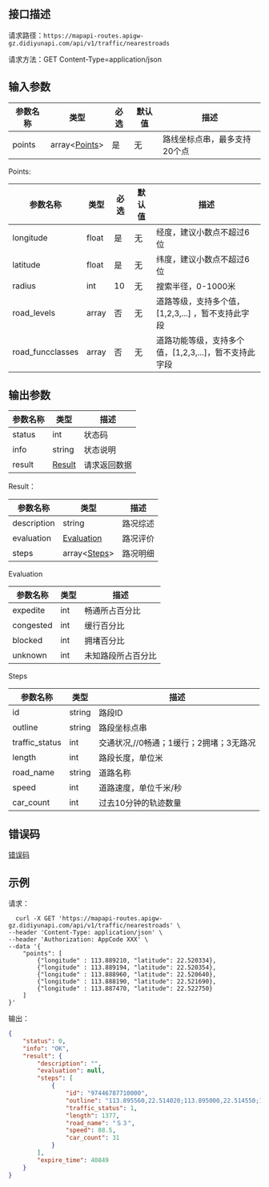 ## 接口描述
请求路径：`https://mapapi-routes.apigw-gz.didiyunapi.com/api/v1/traffic/nearestroads`

请求方法：GET Content-Type=application/json
## 输入参数
|参数名称 |类型| 必选 | 默认值 | 描述|
|--------|-----|-----|-----|-----|
|points  |array<[Points](#Points)> | 是 | 无 |路线坐标点串，最多支持20个点|

<span id="Points"></span>
Points:

|参数名称  | 类型 | 必选| 默认值 |  描述 |  
|--------|-----|-----|-----|-----|
|longitude           | float  |是 | 无 |经度，建议小数点不超过6位 |
|latitude            | float  |是 | 无 |纬度，建议小数点不超过6位 |
|radius              | int    |10 | 无 |搜索半径，0-1000米|
|road_levels         | array<int>  |否 | 无 |道路等级，支持多个值，[1,2,3,...] ，暂不支持此字段 |
|road_funcclasses    | array<int>  |否 | 无 |道路功能等级，支持多个值，[1,2,3,...]，暂不支持此字段|

## 输出参数
|参数名称  | 类型 | 描述|
|--------|-----|-----|
|status | int  |状态码 |
|info|string|状态说明	|
|result | [Result](#Result)|请求返回数据 |

<span id="Result"></span>
Result：

|参数名称  | 类型 | 描述 |
|--------|-----|-----|
|description   | string                      |路况综述 |
|evaluation    |  [Evaluation](#Evaluation)  |路况评价 |
|steps         |  array<[Steps](#Steps)>     |路况明细 |

<span id="Evaluation"></span>
Evaluation

|参数名称  | 类型 | 描述 |
|--------|-----|-----|
|expedite  | int  |畅通所占百分比|
|congested | int  |缓行百分比 |
|blocked   | int  |拥堵百分比 |
|unknown   | int  |未知路段所占百分比 |

<span id="Steps"></span>
Steps

|参数名称  | 类型 | 描述 |
|--------|-----|-----|
|id                 | string    |路段ID|
|outline            | string    |路段坐标点串|
|traffic_status     | int       |交通状况,//0畅通；1缓行；2拥堵；3无路况 |
|length             | int       |路段长度，单位米|
|road_name          | string    |道路名称|
|speed              | int       |道路速度，单位千米/秒|
|car_count          | int       |过去10分钟的轨迹数量|

## 错误码
[错误码](/static/apimarket-docs/services/地图/错误码.md#errorCode)

## 示例

请求：
``` shell
  curl -X GET 'https://mapapi-routes.apigw-gz.didiyunapi.com/api/v1/traffic/nearestroads' \
--header 'Content-Type: application/json' \
--header 'Authorization: AppCode XXX' \
--data '{
    "points": [
        {"longitude" : 113.889210, "latitude": 22.520334},
        {"longitude" : 113.889194, "latitude": 22.520354},
        {"longitude" : 113.888960, "latitude": 22.520640},
        {"longitude" : 113.888190, "latitude": 22.521690},
        {"longitude" : 113.887470, "latitude": 22.522750}
    ]
}'
```
输出：
``` json
{
    "status": 0,
    "info": "OK",
    "result": {
        "description": "",
        "evaluation": null,
        "steps": [
            {
                "id": "97446787710000",
                "outline": "113.895560,22.514020;113.895000,22.514550;113.894830,22.514700;113.894720,22.514780;113.894570,22.514930;113.894280,22.515180;113.894110,22.515320;113.892490,22.516780;113.892000,22.517280;113.891590,22.517690;113.891560,22.517720;113.891500,22.517780;113.890560,22.518730;113.889750,22.519670;113.889730,22.519700;113.889350,22.520160;113.889280,22.520250;113.888960,22.520640;113.888190,22.521690;113.887470,22.522750;113.887180,22.523230;113.887030,22.523500",
                "traffic_status": 1,
                "length": 1377,
                "road_name": "Ｓ３",
                "speed": 88.5,
                "car_count": 31
            }
        ],
        "expire_time": 40849
    }
}
```
